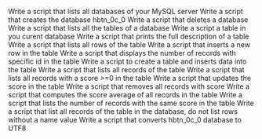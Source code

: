 Write a script that lists all databases of your MySQL server
Write a script that creates the database hbtn_0c_0
Write a script that deletes a database
Write a script that lists all the tables of a database
Write a script a table in you curent database
Write a script that prints the full description of a table
Write a script that lists all rows of the table
Write a script that inserts a new row in the table
Write a script that displays the number of records with specific id in the table
Write a script to create a table and inserts data into the table
Write a script that lists all records of the table
Write a script that lists all records with a score >=0 in the table
Write a script that updates the score in the table
Write a script that removes all records with score
Write a script that computes the score average of all records in the table
Write a script that lists the number of records with the same score in the table
Write a script that list all records of the table in the database, do not list rows without a name value
Write a script that converts hbtn_0c_0 database to UTF8
